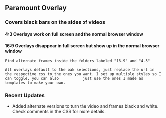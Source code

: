 ## Paramount Overlay

### Covers black bars on the sides of videos

  #### 4:3 Overlays work on full screen and the normal browser window
  #### 16:9 Overlays disappear in full screen but show up in the normal browser window

    Find alternate frames inside the folders labeled "16-9" and "4-3"

    All overlays default to the oak selections, just replace the url in the respective css to the ones you want. I set up multiple styles so I can toggle, you can also           just use the ones I made as templates to make your own. 

### Recent Updates

* Added alternate versions to turn the video and frames black and white. Check comments in the CSS for more details. 
